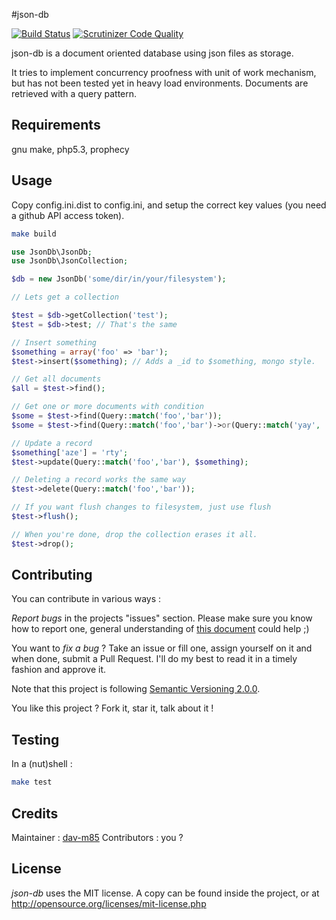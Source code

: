#json-db

[![Build Status](https://travis-ci.org/dav-m85/json-db.png?branch=master)](https://travis-ci.org/dav-m85/json-db)
[![Scrutinizer Code Quality](https://scrutinizer-ci.com/g/dav-m85/json-db/badges/quality-score.png?b=master)](https://scrutinizer-ci.com/g/dav-m85/json-db/?branch=master)

json-db is a document oriented database using json files as storage.

It tries to implement concurrency proofness with unit of work mechanism, but has not been tested yet in heavy
load environments. Documents are retrieved with a query pattern.

## Requirements

gnu make, php5.3, prophecy

## Usage

Copy config.ini.dist to config.ini, and setup the correct key values (you need a github API access token).
```bash
make build
```

```php
use JsonDb\JsonDb;
use JsonDb\JsonCollection;

$db = new JsonDb('some/dir/in/your/filesystem');

// Lets get a collection

$test = $db->getCollection('test');
$test = $db->test; // That's the same

// Insert something
$something = array('foo' => 'bar');
$test->insert($something); // Adds a _id to $something, mongo style.

// Get all documents
$all = $test->find();

// Get one or more documents with condition
$some = $test->find(Query::match('foo','bar'));
$some = $test->find(Query::match('foo','bar')->or(Query::match('yay', 'blah')));

// Update a record
$something['aze'] = 'rty';
$test->update(Query::match('foo','bar'), $something);

// Deleting a record works the same way
$test->delete(Query::match('foo','bar'));

// If you want flush changes to filesystem, just use flush
$test->flush();

// When you're done, drop the collection erases it all.
$test->drop();
```

## Contributing

You can contribute in various ways :

*Report bugs* in the projects "issues" section. Please make sure you know how to report one, general understanding of [this
document](http://www.chiark.greenend.org.uk/~sgtatham/bugs.html) could help ;)

You want to *fix a bug* ? Take an issue or fill one, assign yourself on it and when done, submit a Pull Request. I'll do
my best to read it in a timely fashion and approve it.

Note that this project is following [Semantic Versioning 2.0.0](http://semver.org/).

You like this project ? Fork it, star it, talk about it !

## Testing

In a (nut)shell :
```bash
make test
```

## Credits

Maintainer : [dav-m85](http://github.com/dav-m85)
Contributors : you ?

## License

*json-db* uses the MIT license. A copy can be found inside the project, or at http://opensource.org/licenses/mit-license.php
